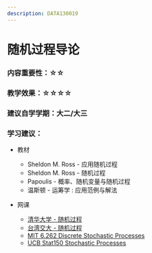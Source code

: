 ```yaml
---
description: DATA130019
---
```


# 随机过程导论

### 内容重要性：☆☆

### 教学效果：☆☆☆☆

### 建议自学学期：大二/大三

### 学习建议：

* 教材
  * Sheldon M. Ross - 应用随机过程
  * Sheldon M. Ross - 随机过程
  * Papoulis - 概率、随机变量与随机过程
  * 温斯顿 - 运筹学 : 应用范例与解法
*   网课

    * [清华大学 - 随机过程](https://www.bilibili.com/video/BV18p4y1u7NP)
    * [台湾交大 - 随机过程](https://www.bilibili.com/video/BV12K411K76U)
    * [MIT 6.262 Discrete Stochastic Processes](https://ocw.mit.edu/courses/6-262-discrete-stochastic-processes-spring-2011/)
    * [UCB Stat150 Stochastic Processes](https://www.bilibili.com/video/BV1qB4y1A7t3)

